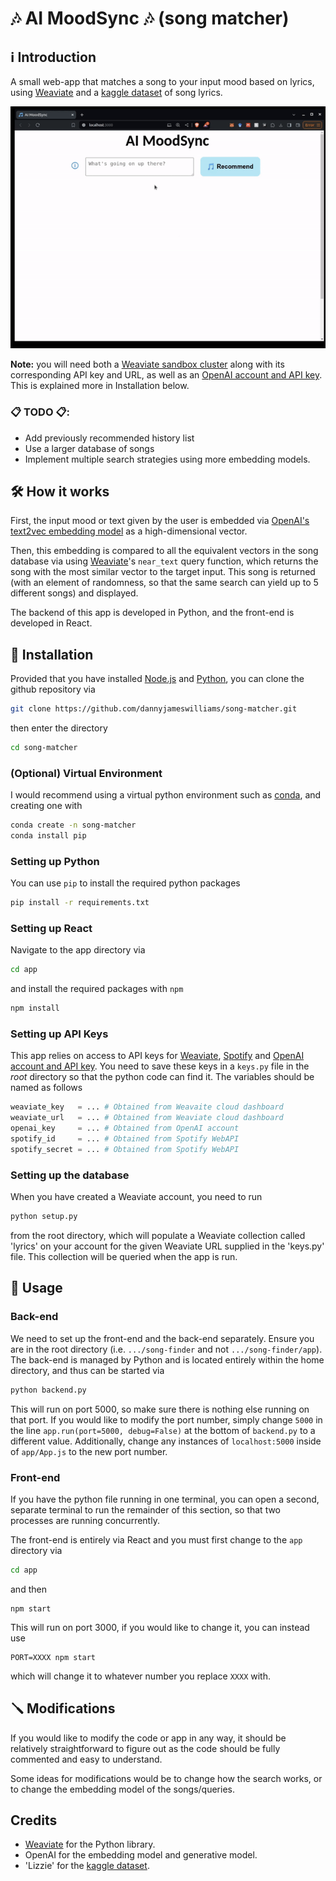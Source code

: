 # 🎶 AI MoodSync 🎶 (song matcher)

## ℹ Introduction

A small web-app that matches a song to your input mood based on lyrics, using [Weaviate](https://weaviate.io/) and a [kaggle dataset](https://www.kaggle.com/datasets/elizzyliu/song-lyrics) of song lyrics.

![Example usage](https://raw.githubusercontent.com/dannyjameswilliams/song-matcher/c4482bd57e8538ed6e69379db55d59311df01f85/example.gif)

**Note:** you will need both a [Weaviate sandbox cluster](https://weaviate.io/developers/wcs/quickstart#sandbox-clusters) along with its corresponding API key and URL, as well as an [OpenAI account and API key](https://platform.openai.com/docs/overview). This is explained more in Installation below.

### 📋 TODO 📋:
 - Add previously recommended history list
 - Use a larger database of songs
 - Implement multiple search strategies using more embedding models.

## 🛠 How it works

First, the input mood or text given by the user is embedded via [OpenAI's text2vec embedding model](https://platform.openai.com/docs/guides/embeddings) as a high-dimensional vector.

Then, this embedding is compared to all the equivalent vectors in the song database via using [Weaviate](https://weaviate.io/)'s `near_text` query function, which returns the song with the most similar vector to the target input. This song is returned (with an element of randomness, so that the same search can yield up to 5 different songs) and displayed.

The backend of this app is developed in Python, and the front-end is developed in React.

## 🚀 Installation

Provided that you have installed [Node.js](https://nodejs.org/en/download/package-manager) and [Python](https://www.python.org/downloads/), you can clone the github repository via
```bash
git clone https://github.com/dannyjameswilliams/song-matcher.git 
```
then enter the directory
```bash
cd song-matcher
```

### (Optional) Virtual Environment
I would recommend using a virtual python environment such as [conda](https://conda.io/projects/conda/en/latest/user-guide/getting-started.html), and creating one with
```bash
conda create -n song-matcher
conda install pip
```

### Setting up Python
You can use `pip` to install the required python packages
```bash
pip install -r requirements.txt
```

### Setting up React
Navigate to the app directory via
```bash
cd app
```
and install the required packages with `npm`
```bash
npm install 
```

### Setting up API Keys 

This app relies on access to API keys for [Weaviate](https://weaviate.io/developers/wcs/quickstart#sandbox-clusters), [Spotify](https://developer.spotify.com/documentation/web-api) and [OpenAI account and API key](https://platform.openai.com/docs/overview). You need to save these keys in a `keys.py` file in the _root_ directory so that the python code can find it. The variables should be named as follows

```python
weaviate_key   = ... # Obtained from Weavaite cloud dashboard
weaviate_url   = ... # Obtained from Weaviate cloud dashboard
openai_key     = ... # Obtained from OpenAI account
spotify_id     = ... # Obtained from Spotify WebAPI
spotify_secret = ... # Obtained from Spotify WebAPI
```

### Setting up the database
When you have created a Weaviate account, you need to run
```bash
python setup.py
```
from the root directory, which will populate a Weaviate collection called 'lyrics' on your account for the given Weaviate URL supplied in the 'keys.py' file. This collection will be queried when the app is run.

## 🔦 Usage


### Back-end

We need to set up the front-end and the back-end separately. Ensure you are in the root directory (i.e. `.../song-finder` and not `.../song-finder/app`). The back-end is managed by Python and is located entirely within the home directory, and thus can be started via
```bash
python backend.py
```
This will run on port 5000, so make sure there is nothing else running on that port. If you would like to modify the port number, simply change `5000` in the line `app.run(port=5000, debug=False)` at the bottom of `backend.py` to a different value. Additionally, change any instances of `localhost:5000` inside of `app/App.js` to the new port number.

### Front-end

If you have the python file running in one terminal, you can open a second, separate terminal to run the remainder of this section, so that two processes are running concurrently.

The front-end is entirely via React and you must first change to the `app` directory via
```bash
cd app
```
and then
```
npm start
```
This will run on port 3000, if you would like to change it, you can instead use 
```
PORT=XXXX npm start
```
which will change it to whatever number you replace `XXXX` with.

## 🪛 Modifications

If you would like to modify the code or app in any way, it should be relatively straightforward to figure out as the code should be fully commented and easy to understand.

Some ideas for modifications would be to change how the search works, or to change the embedding model of the songs/queries.


## Credits

- [Weaviate](https://weaviate.io/) for the Python library.
- OpenAI for the embedding model and generative model.
- 'Lizzie' for the [kaggle dataset](https://www.kaggle.com/datasets/elizzyliu/song-lyrics).


